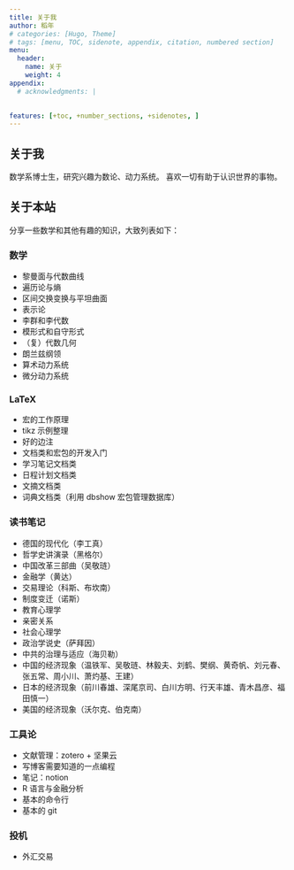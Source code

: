 ```yaml
---
title: 关于我
author: 稻年
# categories: [Hugo, Theme]
# tags: [menu, TOC, sidenote, appendix, citation, numbered section]
menu:
  header:
    name: 关于
    weight: 4
appendix:
  # acknowledgments: |
   

features: [+toc, +number_sections, +sidenotes, ]
---
```




## 关于我

数学系博士生，研究兴趣为数论、动力系统。 喜欢一切有助于认识世界的事物。

## 关于本站
分享一些数学和其他有趣的知识，大致列表如下：


### 数学 

* 黎曼面与代数曲线
* 遍历论与熵
* 区间交换变换与平坦曲面
* 表示论
* 李群和李代数
* 模形式和自守形式
* （复）代数几何
* 朗兰兹纲领
* 算术动力系统
* 微分动力系统


### LaTeX 

* 宏的工作原理
* tikz 示例整理
* 好的边注
* 文档类和宏包的开发入门
* 学习笔记文档类
* 日程计划文档类
* 文摘文档类
* 词典文档类（利用 dbshow 宏包管理数据库）

### 读书笔记
* 德国的现代化（李工真）
* 哲学史讲演录（黑格尔）
* 中国改革三部曲（吴敬琏）
* 金融学（黄达）
* 交易理论（科斯、布坎南）
* 制度变迁（诺斯）
* 教育心理学
* 亲密关系
* 社会心理学
* 政治学说史（萨拜因）
* 中共的治理与适应（海贝勒）
* 中国的经济现象（温铁军、吴敬琏、林毅夫、刘鹤、樊纲、黄奇帆、刘元春、张五常、周小川、萧灼基、王建）
* 日本的经济现象（前川春雄、深尾京司、白川方明、行天丰雄、青木昌彦、福田慎一）
* 美国的经济现象（沃尔克、伯克南）


### 工具论
* 文献管理：zotero + 坚果云
* 写博客需要知道的一点编程
* 笔记：notion
* R 语言与金融分析
* 基本的命令行 
* 基本的 git


### 投机
* 外汇交易

